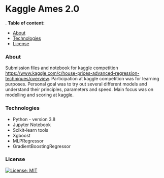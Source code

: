# Kaggle Ames 2.0
.
**Table of content:**
* [About](#about)
* [Technologies](#technologies)
* [License](#license)

### About
Submission files and notebook for kaggle competition https://www.kaggle.com/c/house-prices-advanced-regression-techniques/overview. Participation at kaggle competition was for learning purposes.
Personal goal was to try out several different models and understand their principles, parameters and speed. 
Main focus was on modelling and scoring at kaggle.

### Technologies
* Python - version 3.8
* Jupyter Notebook
* Scikit-learn tools
* Xgboost
* MLPRegressor
* GradientBoostingRegressor

### License
[![License: MIT](https://img.shields.io/badge/License-MIT-yellow.svg)](https://opensource.org/licenses/MIT)
